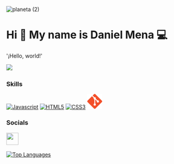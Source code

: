   

 ![planeta (2)](https://user-images.githubusercontent.com/89050072/163921258-3bb0537e-578a-42b1-8ffb-4e9ace5725c3.jpg)
  
 Hi 👋 My name is Daniel Mena 💻
==========================

'¡Hello, world!'

<a href="https://www.github.com/daniel-mena2000" target="_blank" rel="noreferrer"><img
src="https://img.shields.io/github/followers/daniel-mena2000?logo=github&style=for-the-badge&color=14b8a6&labelColor=0f172a" /></a>
### Skills

<p align="left">
<a href="https://developer.mozilla.org/en-US/docs/Web/JavaScript" target="_blank" rel="noreferrer"><img src="https://raw.githubusercontent.com/danielcranney/readme-generator/main/public/icons/skills/javascript-colored.svg" width="36" height="36" alt="Javascript" /></a>
<a href="https://developer.mozilla.org/en-US/docs/Glossary/HTML5" target="_blank" rel="noreferrer"><img src="https://raw.githubusercontent.com/danielcranney/readme-generator/main/public/icons/skills/html5-colored.svg" width="36" height="36" alt="HTML5" /></a>
<a href="https://www.w3.org/TR/CSS/#css" target="_blank" rel="noreferrer"><img src="https://raw.githubusercontent.com/danielcranney/readme-generator/main/public/icons/skills/css3-colored.svg" width="36" height="36" alt="CSS3" /></a>
        <img src="https://github.com/devicons/devicon/blob/master/icons/git/git-original.svg" title="Git" alt="Git" width="40" height="40"/>
</div>
</p>

### Socials

<p align="left"> <a href="https://www.github.com/daniel-mena2000" target="_blank" rel="noreferrer"><img src="https://raw.githubusercontent.com/danielcranney/readme-generator/main/public/icons/socials/github.svg" width="32" height="32" /></a></p>


<a href="https://github.com/daniel-mena2000" align="left"><img src="https://github-readme-stats.vercel.app/api/top-langs/?username=daniel-mena2000&langs_count=10&title_color=ffffff&text_color=ffffff&icon_color=14b8a6&bg_color=0f172a&hide_border=true&locale=en&custom_title=Top%20%Languages" alt="Top Languages" /></a>
